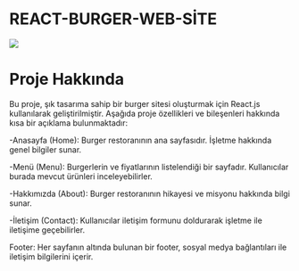 # REACT-BURGER-WEB-SİTE

![](burgerweb.gif)


# Proje Hakkında
Bu proje, şık tasarıma sahip bir burger sitesi oluşturmak için React.js kullanılarak geliştirilmiştir. Aşağıda proje özellikleri ve bileşenleri hakkında kısa bir açıklama bulunmaktadır:

-Anasayfa (Home): Burger restoranının ana sayfasıdır. İşletme hakkında genel bilgiler sunar.

-Menü (Menu): Burgerlerin ve fiyatlarının listelendiği bir sayfadır. Kullanıcılar burada mevcut ürünleri inceleyebilirler.

-Hakkımızda (About): Burger restoranının hikayesi ve misyonu hakkında bilgi sunar.

-İletişim (Contact): Kullanıcılar iletişim formunu doldurarak işletme ile iletişime geçebilirler.

Footer: Her sayfanın altında bulunan bir footer, sosyal medya bağlantıları ile iletişim bilgilerini içerir.

